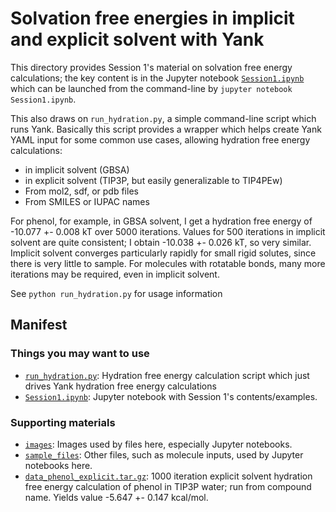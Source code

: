 # Solvation free energies in implicit and explicit solvent with Yank

This directory provides Session 1's material on solvation free energy calculations; the key content is in the Jupyter notebook [`Session1.ipynb`](Session1.ipynb) which can be launched from the command-line by `jupyter notebook Session1.ipynb`.

This also draws on `run_hydration.py`, a simple command-line script which runs Yank.
Basically this script provides a wrapper which helps create Yank YAML input for some common use cases, allowing hydration free energy calculations:
- in implicit solvent (GBSA)
- in explicit solvent (TIP3P, but easily generalizable to TIP4PEw)
- From mol2, sdf, or pdb files
- From SMILES or IUPAC names

For phenol, for example, in GBSA solvent, I get a hydration free energy of -10.077 +- 0.008 kT over 5000 iterations.
Values for 500 iterations in implicit solvent are quite consistent; I obtain -10.038 +- 0.026 kT, so very similar.
Implicit solvent converges particularly rapidly for small rigid solutes, since there is very little to sample.
For molecules with rotatable bonds, many more iterations may be required, even in implicit solvent.

See `python run_hydration.py` for usage information

## Manifest

### Things you may want to use
- [`run_hydration.py`](run_hydration.py): Hydration free energy calculation script which just drives Yank hydration free energy calculations
- [`Session1.ipynb`](Session1.ipynb): Jupyter notebook with Session 1's contents/examples.

### Supporting materials
- [`images`](images): Images used by files here, especially Jupyter notebooks.
- [`sample_files`](sample_files): Other files, such as molecule inputs, used by Jupyter notebooks here.
- [`data_phenol_explicit.tar.gz`](data_phenol_explicit.tar.gz): 1000 iteration explicit solvent hydration free energy calculation of phenol in TIP3P water; run from compound name. Yields value -5.647 +- 0.147 kcal/mol.
